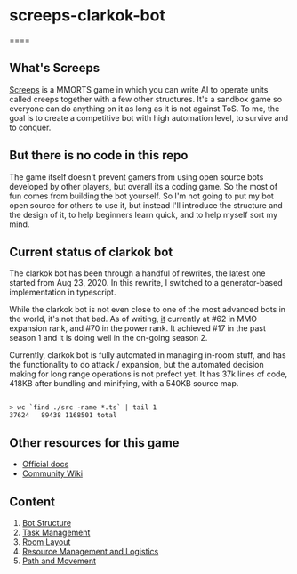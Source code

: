 # screeps-clarkok-bot

====

## What's Screeps

[Screeps](https://screeps.com) is a MMORTS game in which you can write AI to operate units called creeps together with a
few other structures. It's a sandbox game so everyone can do anything on it as long as it is not against ToS. To me, the
goal is to create a competitive bot with high automation level, to survive and to conquer. 

## But there is no code in this repo

The game itself doesn't prevent gamers from using open source bots developed by other players, but overall its a coding
game. So the most of fun comes from building the bot yourself. So I'm not going to put my bot open source for others to
use it, but instead I'll introduce the structure and the design of it, to help beginners learn quick, and to help myself
sort my mind.

## Current status of clarkok bot

The clarkok bot has been through a handful of rewrites, the latest one started from Aug 23, 2020. In this rewrite, I
switched to a generator-based implementation in typescript.

While the clarkok bot is not even close to one of the most advanced bots in the world, it's not that bad. As of writing,
[it](https://screeps.com/a/#!/profiler/clarkok) currently at #62 in MMO expansion rank, and #70 in the power rank. It
achieved #17 in the past season 1 and it is doing well in the on-going season 2.

Currently, clarkok bot is fully automated in managing in-room stuff, and has the functionality to do attack / expansion,
but the automated decision making for long range operations is not prefect yet. It has 37k lines of code, 418KB after
bundling and minifying, with a 540KB source map.

```

> wc `find ./src -name *.ts` | tail 1
37624   89438 1168501 total

```

## Other resources for this game

 * [Official docs](https://docs.screeps.com/)
 * [Community Wiki](https://wiki.screepssp.us/)

## Content

 1. [Bot Structure](01-bot-structure.md)
 2. [Task Management](02-task-management.md)
 3. [Room Layout](03-room-layout.md)
 4. [Resource Management and Logistics](04-resource-management-and-logistics.md)
 5. [Path and Movement](05-path-and-movement.md)

